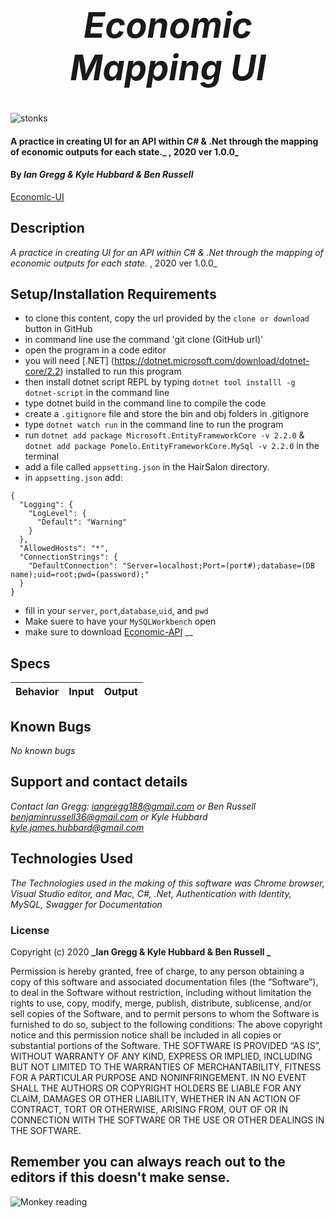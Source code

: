 <h1 align="center"><strong>

# _Economic Mapping UI_ 
</strong></h1>
![stonks](https://media.giphy.com/media/YnkMcHgNIMW4Yfmjxr/giphy.gif)

#### A practice in creating UI for an API within C# & .Net through the mapping of economic outputs for each state._ , 2020 ver 1.0.0_

#### By _Ian Gregg & Kyle Hubbard & Ben Russell_
[Economic-UI](https://github.com/oldgregg89/EconomicMappingUI.solution)

## Description

_A practice in creating UI for an API within C# & .Net through the mapping of economic outputs for each state._ , 2020 ver 1.0.0_

## Setup/Installation Requirements

* to clone this content, copy the url provided by the `clone or download` button in GitHub
* in command line use the command 'git clone (GitHub url)'
* open the program in a code editor
* you will need [.NET] (https://dotnet.microsoft.com/download/dotnet-core/2.2) installed to run this program 
* then install dotnet script REPL by typing `dotnet tool installl -g dotnet-script` in the command line
* type dotnet build in the command line to compile the code
* create a `.gitignore` file and store the bin and obj folders in .gitignore
* type `dotnet watch run` in the command line to run the program
* run `dotnet add package Microsoft.EntityFrameworkCore -v 2.2.0`  &
`dotnet add package Pomelo.EntityFrameworkCore.MySql -v 2.2.0`
in the terminal
* add a file called `appsetting.json` in the HairSalon directory.
* in `appsetting.json` add: 
```
{
  "Logging": {
    "LogLevel": {
      "Default": "Warning"
    }
  },
  "AllowedHosts": "*",
  "ConnectionStrings": {
    "DefaultConnection": "Server=localhost;Port=(port#);database=(DB name);uid=root;pwd=(password);"
  }
}
```
* fill in your `server`, `port`,`database`,`uid`, and `pwd`
* Make suere to have your `MySQLWorkbench` open
* make sure to download [Economic-API](https://github.com/oldgregg89/EconomicMappingAPI.Solution)
__

## Specs

| Behavior    | Input | Output |
| :---------- | ----- | -----: |



## Known Bugs

_No known bugs_

## Support and contact details

_Contact Ian Gregg: <iangregg188@gmail.com>
or
Ben Russell <benjaminrussell36@gmail.com>
or
Kyle Hubbard <kyle.james.hubbard@gmail.com>_

## Technologies Used

_The Technologies used in the making of this software was Chrome browser, Visual Studio editor, and Mac, C#, .Net, Authentication with Identity, MySQL, Swagger for Documentation_

### License

Copyright (c) 2020 **_Ian Gregg & Kyle Hubbard & Ben Russell _**

Permission is hereby granted, free of charge, to any person obtaining a copy of this software and associated documentation files (the “Software”), to deal in the Software without restriction, including without limitation the rights to use, copy, modify, merge, publish, distribute, sublicense, and/or sell copies of the Software, and to permit persons to whom the Software is furnished to do so, subject to the following conditions:
The above copyright notice and this permission notice shall be included in all copies or substantial portions of the Software.
THE SOFTWARE IS PROVIDED “AS IS”, WITHOUT WARRANTY OF ANY KIND, EXPRESS OR IMPLIED, INCLUDING BUT NOT LIMITED TO THE WARRANTIES OF MERCHANTABILITY, FITNESS FOR A PARTICULAR PURPOSE AND NONINFRINGEMENT. IN NO EVENT SHALL THE AUTHORS OR COPYRIGHT HOLDERS BE LIABLE FOR ANY CLAIM, DAMAGES OR OTHER LIABILITY, WHETHER IN AN ACTION OF CONTRACT, TORT OR OTHERWISE, ARISING FROM, OUT OF OR IN CONNECTION WITH THE SOFTWARE OR THE USE OR OTHER DEALINGS IN THE SOFTWARE.

## Remember you can always reach out to the editors if this doesn't make sense.
![Monkey reading](https://media.giphy.com/media/SiMcadhDEZDm93GmTL/giphy.gif)
</h1>